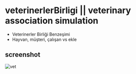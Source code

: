 # veterinerlerBirligi || veterinary association simulation
- Veterinerler Birliği Benzeşimi
- Hayvan, müşteri, çalışan vs ekle

## screenshot
![vet](https://user-images.githubusercontent.com/70522562/104844147-7e9b7280-58df-11eb-8b57-1e043290ada6.PNG)

